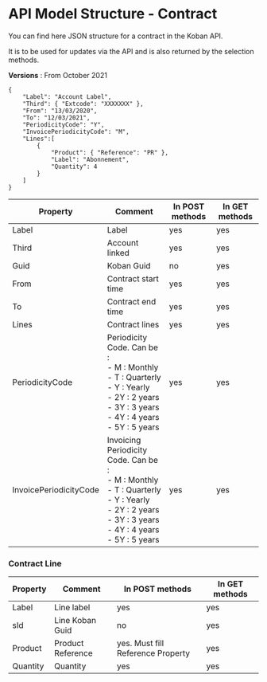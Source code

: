 # API Model Structure - Contract

You can find here JSON structure for a contract in the Koban API.

It is to be used for updates via the API and is also returned by the selection methods.

**Versions** : From October 2021

```
{
    "Label": "Account Label",
    "Third": { "Extcode": "XXXXXXX" },
    "From": "13/03/2020",
    "To": "12/03/2021",
    "PeriodicityCode": "Y",
    "InvoicePeriodicityCode": "M",
    "Lines":[
        {
            "Product": { "Reference": "PR" },
            "Label": "Abonnement",
            "Quantity": 4
        }
    ]
}
```

| Property               | Comment                                                      | In POST methods | In GET methods |
| ---------------------- | ------------------------------------------------------------ | --------------- | -------------- |
| Label                  | Label                                                        | yes             | yes            |
| Third                  | Account linked                                               | yes             | yes            |
| Guid                   | Koban Guid                                                   | no              | yes            |
| From                   | Contract start time                                          | yes             | yes            |
| To                     | Contract end time                                            | yes             | yes            |
| Lines                  | Contract lines                                               | yes             | yes            |
| PeriodicityCode        | Periodicity Code. Can be :<br />- M : Monthly<br />- T : Quarterly<br />- Y : Yearly<br />- 2Y : 2 years<br />- 3Y : 3 years<br />- 4Y : 4 years<br />- 5Y : 5 years | yes             | yes            |
| InvoicePeriodicityCode | Invoicing Periodicity Code. Can be :<br />- M : Monthly<br />- T : Quarterly<br />- Y : Yearly<br />- 2Y : 2 years<br />- 3Y : 3 years<br />- 4Y : 4 years<br />- 5Y : 5 years | yes             | yes            |

### Contract Line

| Property | Comment           | In POST methods                   | In GET methods |
| -------- | ----------------- | --------------------------------- | -------------- |
| Label    | Line label        | yes                               | yes            |
| sId      | Line Koban Guid   | no                                | yes            |
| Product  | Product Reference | yes. Must fill Reference Property | yes            |
| Quantity | Quantity          | yes                               | yes            |